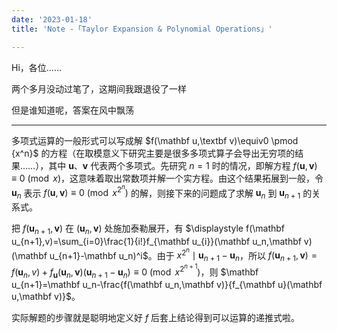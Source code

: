 ```yaml
---
date: '2023-01-18'
title: 'Note -「Taylor Expansion & Polynomial Operations」'

---
```


Hi，各位……

两个多月没动过笔了，这期间我跟退役了一样

但是谁知道呢，答案在风中飘荡

---

多项式运算的一般形式可以写成解 $f(\mathbf u,\textbf v)\equiv0 \pmod {x^n}$ 的方程（在取模意义下研究主要是很多多项式算子会导出无穷项的结果……），其中 $\mathbf u$、$\mathbf v$ 代表两个多项式。先研究 $n=1$ 时的情况，即解方程 $f(\mathbf u,\mathbf v)\equiv0\pmod x$，这意味着取出常数项并解一个实方程。由这个结果拓展到一般，令 $\mathbf u_n$ 表示 $f(\mathbf u,\mathbf v)\equiv 0\pmod {x^{2^{n}}}$ 的解，则接下来的问题成了求解 $\mathbf u_n$ 到 $\mathbf u_{n+1}$ 的关系式。

把 $f(\mathbf u_{n+1},\mathbf v)$ 在 $(\mathbf u_n,\mathbf v)$ 处施加泰勒展开，有 $\displaystyle f(\mathbf u_{n+1},v)=\sum_{i=0}\frac{1}{i!}f_{\mathbf u_{i}}(\mathbf u_n,\mathbf v)(\mathbf u_{n+1}-\mathbf u_n)^i$。由于 $x^{2^n} \mid \mathbf u_{n+1}-\mathbf u_n$，所以 $f(\mathbf u_{n+1},\mathbf v)=f(\mathbf u_n,v)+f_{\mathbf u}(\mathbf u_n,\mathbf v)(\mathbf u_{n+1}-\mathbf u_n)\equiv 0 \pmod {x^{2^{n+1}}}$，则 $\mathbf u_{n+1}=\mathbf u_n-\frac{f(\mathbf u_n,\mathbf v)}{f_{\mathbf u}(\mathbf u,\mathbf v)}$。

实际解题的步骤就是聪明地定义好 $f$ 后套上结论得到可以运算的递推式啦。